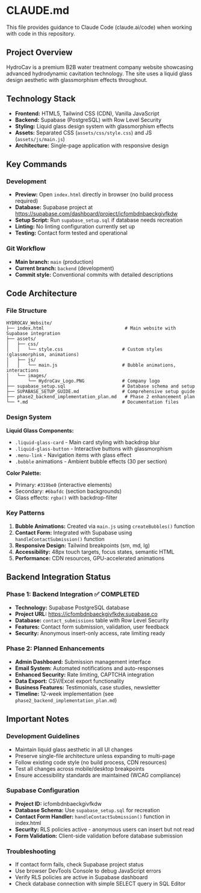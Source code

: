 # CLAUDE.md

This file provides guidance to Claude Code (claude.ai/code) when working with code in this repository.

## Project Overview

HydroCav is a premium B2B water treatment company website showcasing advanced hydrodynamic cavitation technology. The site uses a liquid glass design aesthetic with glassmorphism effects throughout.

## Technology Stack

- **Frontend:** HTML5, Tailwind CSS (CDN), Vanilla JavaScript
- **Backend:** Supabase (PostgreSQL) with Row Level Security
- **Styling:** Liquid glass design system with glassmorphism effects
- **Assets:** Separated CSS (`assets/css/style.css`) and JS (`assets/js/main.js`)
- **Architecture:** Single-page application with responsive design

## Key Commands

### Development
- **Preview:** Open `index.html` directly in browser (no build process required)
- **Database:** Supabase project at https://supabase.com/dashboard/project/icfombdnbaeckgivfkdw
- **Setup Script:** Run `supabase_setup.sql` if database needs recreation
- **Linting:** No linting configuration currently set up
- **Testing:** Contact form tested and operational

### Git Workflow
- **Main branch:** `main` (production)
- **Current branch:** `backend` (development)
- **Commit style:** Conventional commits with detailed descriptions

## Code Architecture

### File Structure
```
HYDROCAV_Website/
├── index.html                              # Main website with Supabase integration
├── assets/
│   ├── css/
│   │   └── style.css                      # Custom styles (glassmorphism, animations)
│   ├── js/
│   │   └── main.js                        # Bubble animations, interactions
│   └── images/
│       └── HydroCav_Logo.PNG              # Company logo
├── supabase_setup.sql                     # Database schema and setup
├── SUPABASE_SETUP_GUIDE.md                # Comprehensive setup guide
├── phase2_backend_implementation_plan.md   # Phase 2 enhancement plan
└── *.md                                   # Documentation files
```

### Design System

**Liquid Glass Components:**
- `.liquid-glass-card` - Main card styling with backdrop blur
- `.liquid-glass-button` - Interactive buttons with glassmorphism
- `.menu-link` - Navigation items with glass effect
- `.bubble` animations - Ambient bubble effects (30 per section)

**Color Palette:**
- Primary: `#319be0` (interactive elements)
- Secondary: `#6bafdc` (section backgrounds)
- Glass effects: `rgba()` with backdrop-filter

### Key Patterns

1. **Bubble Animations:** Created via `main.js` using `createBubbles()` function
2. **Contact Form:** Integrated with Supabase using `handleContactSubmission()` function
3. **Responsive Design:** Tailwind breakpoints (sm, md, lg)
4. **Accessibility:** 48px touch targets, focus states, semantic HTML
5. **Performance:** CDN resources, GPU-accelerated animations

## Backend Integration Status

### Phase 1: Backend Integration ✅ COMPLETED
- **Technology:** Supabase PostgreSQL database
- **Project URL:** https://icfombdnbaeckgivfkdw.supabase.co
- **Database:** `contact_submissions` table with Row Level Security
- **Features:** Contact form submission, validation, user feedback
- **Security:** Anonymous insert-only access, rate limiting ready

### Phase 2: Planned Enhancements
- **Admin Dashboard:** Submission management interface
- **Email System:** Automated notifications and auto-responses
- **Enhanced Security:** Rate limiting, CAPTCHA integration
- **Data Export:** CSV/Excel export functionality
- **Business Features:** Testimonials, case studies, newsletter
- **Timeline:** 12-week implementation (see `phase2_backend_implementation_plan.md`)

## Important Notes

### Development Guidelines
- Maintain liquid glass aesthetic in all UI changes
- Preserve single-file architecture unless expanding to multi-page
- Follow existing code style (no build process, CDN resources)
- Test all changes across mobile/desktop breakpoints
- Ensure accessibility standards are maintained (WCAG compliance)

### Supabase Configuration
- **Project ID:** icfombdnbaeckgivfkdw
- **Database Schema:** Use `supabase_setup.sql` for recreation
- **Contact Form Handler:** `handleContactSubmission()` function in index.html
- **Security:** RLS policies active - anonymous users can insert but not read
- **Form Validation:** Client-side validation before database submission

### Troubleshooting
- If contact form fails, check Supabase project status
- Use browser DevTools Console to debug JavaScript errors
- Verify RLS policies are active in Supabase dashboard
- Check database connection with simple SELECT query in SQL Editor